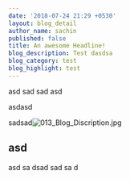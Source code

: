 ```yaml
---
date: '2018-07-24 21:29 +0530'
layout: blog_detail
author_name: sachin
published: false
title: An awesome Headline!
blog_description: Test dasdsa
blog_category: test
blog_highlight: test
---
```

asd sad sad asd

asdasd

sadsad![013_Blog_Discription.jpg]({{site.baseurl}}/assets/img/blog/013_Blog_Discription.jpg)

## asd
asd
sa
dsad
sad
sa
d

